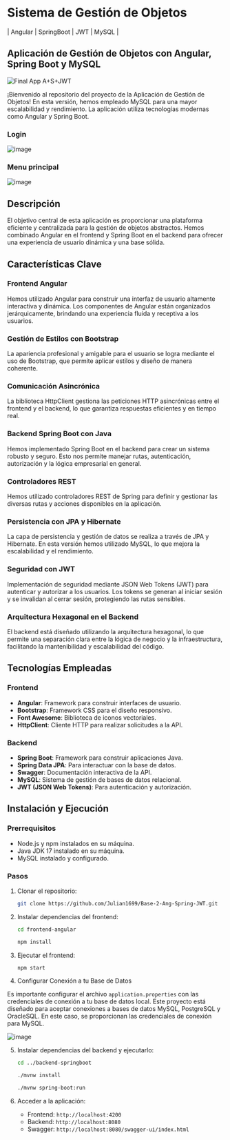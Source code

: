 # Sistema de Gestión de Objetos 
| Angular | SpringBoot | JWT | MySQL |

## Aplicación de Gestión de Objetos con Angular, Spring Boot y MySQL

![Final App A+S+JWT](https://github.com/Julian1699/Base-2-Ang-Spring-JWT/assets/114323630/cd5b21f6-eb26-4c4c-9ec9-0923942f78cd)

¡Bienvenido al repositorio del proyecto de la Aplicación de Gestión de Objetos! En esta versión, hemos empleado MySQL para una mayor escalabilidad y rendimiento. La aplicación utiliza tecnologías modernas como Angular y Spring Boot.

### Login 

![image](https://github.com/Julian1699/Base-2-Ang-Spring-JWT/assets/114323630/f09ad292-28aa-421d-b2fb-a9577805ac9d)

### Menu principal

![image](https://github.com/Julian1699/Base-2-Ang-Spring-JWT/assets/114323630/e0a48284-f4e0-47fd-935f-5c100c27e096)

## Descripción

El objetivo central de esta aplicación es proporcionar una plataforma eficiente y centralizada para la gestión de objetos abstractos. Hemos combinado Angular en el frontend y Spring Boot en el backend para ofrecer una experiencia de usuario dinámica y una base sólida.

## Características Clave

### Frontend Angular
Hemos utilizado Angular para construir una interfaz de usuario altamente interactiva y dinámica. Los componentes de Angular están organizados jerárquicamente, brindando una experiencia fluida y receptiva a los usuarios.

### Gestión de Estilos con Bootstrap
La apariencia profesional y amigable para el usuario se logra mediante el uso de Bootstrap, que permite aplicar estilos y diseño de manera coherente.

### Comunicación Asincrónica
La biblioteca HttpClient gestiona las peticiones HTTP asincrónicas entre el frontend y el backend, lo que garantiza respuestas eficientes y en tiempo real.

### Backend Spring Boot con Java
Hemos implementado Spring Boot en el backend para crear un sistema robusto y seguro. Esto nos permite manejar rutas, autenticación, autorización y la lógica empresarial en general.

### Controladores REST
Hemos utilizado controladores REST de Spring para definir y gestionar las diversas rutas y acciones disponibles en la aplicación.

### Persistencia con JPA y Hibernate
La capa de persistencia y gestión de datos se realiza a través de JPA y Hibernate. En esta versión hemos utilizado MySQL, lo que mejora la escalabilidad y el rendimiento.

### Seguridad con JWT
Implementación de seguridad mediante JSON Web Tokens (JWT) para autenticar y autorizar a los usuarios. Los tokens se generan al iniciar sesión y se invalidan al cerrar sesión, protegiendo las rutas sensibles.

### Arquitectura Hexagonal en el Backend
El backend está diseñado utilizando la arquitectura hexagonal, lo que permite una separación clara entre la lógica de negocio y la infraestructura, facilitando la mantenibilidad y escalabilidad del código.

## Tecnologías Empleadas

### Frontend
- **Angular**: Framework para construir interfaces de usuario.
- **Bootstrap**: Framework CSS para el diseño responsivo.
- **Font Awesome**: Biblioteca de iconos vectoriales.
- **HttpClient**: Cliente HTTP para realizar solicitudes a la API.

### Backend
- **Spring Boot**: Framework para construir aplicaciones Java.
- **Spring Data JPA**: Para interactuar con la base de datos.
- **Swagger**: Documentación interactiva de la API.
- **MySQL**: Sistema de gestión de bases de datos relacional.
- **JWT (JSON Web Tokens)**: Para autenticación y autorización.

## Instalación y Ejecución

### Prerrequisitos
- Node.js y npm instalados en su máquina.
- Java JDK 17 instalado en su máquina.
- MySQL instalado y configurado.

### Pasos
1. Clonar el repositorio:
    ```bash
    git clone https://github.com/Julian1699/Base-2-Ang-Spring-JWT.git
    ```

2. Instalar dependencias del frontend:
    ```bash
    cd frontend-angular
    ```

    ```bash
    npm install
    ```

3. Ejecutar el frontend:
    ```bash
    npm start
    ```

4. Configurar Conexión a tu Base de Datos

Es importante configurar el archivo `application.properties` con las credenciales de conexión a tu base de datos local. Este proyecto está diseñado para aceptar conexiones a bases de datos MySQL, PostgreSQL y OracleSQL. En este caso, se proporcionan las credenciales de conexión para MySQL.

![image](https://github.com/Julian1699/Base-Angular-SpringBoot/assets/114323630/2c4df2e2-9451-427e-8d88-e0c7e77aa1fd)

5. Instalar dependencias del backend y ejecutarlo:
    ```bash
    cd ../backend-springboot
    ```

    ```bash
    ./mvnw install
    ```

    ```bash
    ./mvnw spring-boot:run
    ```

6. Acceder a la aplicación:
   - Frontend: `http://localhost:4200`
   - Backend: `http://localhost:8080`
   - Swagger: `http://localhost:8080/swagger-ui/index.html`

